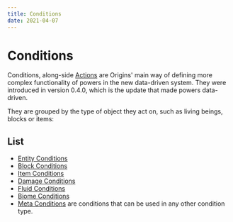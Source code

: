 ```yaml
---
title: Conditions
date: 2021-04-07
---
```


# Conditions

Conditions, along-side [Actions](actions.md) are Origins' main way of defining more complex functionality of powers in the new data-driven system. They were introduced in version 0.4.0, which is the update that made powers data-driven.

They are grouped by the type of object they act on, such as living beings, blocks or items:

## List

* [Entity Conditions](entity_conditions.md)
* [Block Conditions](block_conditions.md)
* [Item Conditions](item_conditions.md)
* [Damage Conditions](damage_conditions.md)
* [Fluid Conditions](fluid_conditions.md)
* [Biome Conditions](biome_conditions.md)
* [Meta Conditions](meta_conditions.md) are conditions that can be used in any other condition type.
